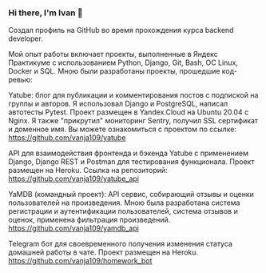 ### Hi there, I'm Ivan 👋

Создал профиль на GitHub во время прохождения курса backend developer.

Мой опыт работы включает проекты, выполненные в Яндекс Практикуме с использованием Python, Django, Git, Bash, ОС Linux, Docker и SQL. Мною были разработаны проекты, прошедшие код-ревью:

Yatube: блог для публикации и комментирования постов с подпиской на группы и авторов. Я использовал Django и PostgreSQL, написал автотесты Pytest. Проект размещен в Yandex.Cloud на Ubuntu 20.04 с Nginx. Я также "прикрутил" мониторинг Sentry, получил SSL сертификат и доменное имя. Вы можете ознакомиться с проектом по ссылке: https://github.com/vanja109/yatube

API для взаимодействия фронтенда и бэкенда Yatube с применением Django, Django REST и Postman для тестирования функционала. Проект размещен на Heroku. Ссылка на репозиторий: https://github.com/vanja109/yatube_api

YaMDB (командный проект): API сервис, собирающий отзывы и оценки пользователей на произведения. Мною была разработана система регистрации и аутентификации пользователей, система отзывов и оценок, применена фильтрация произведений.
https://github.com/vanja109/yamdb_api

Telegram бот для своевременного получения изменения статуса домашней работы в чате. Проект размещен на Heroku.
https://github.com/vanja109/homework_bot

<!--
**vanja109/vanja109** is a ✨ _special_ ✨ repository because its `README.md` (this file) appears on your GitHub profile.

Here are some ideas to get you started:

- 🔭 I’m currently working on ...
- 🌱 I’m currently learning ...
- 👯 I’m looking to collaborate on ...
- 🤔 I’m looking for help with ...
- 💬 Ask me about ...
- 📫 How to reach me: ...
- 😄 Pronouns: ...
- ⚡ Fun fact: ...
-->

